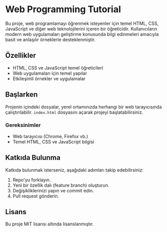 # Web Programming Tutorial

Bu proje, web programlamayı öğrenmek isteyenler için temel HTML, CSS, JavaScript ve diğer web teknolojilerini içeren bir öğreticidir. Kullanıcıların modern web uygulamaları geliştirme konusunda bilgi edinmeleri amacıyla basit ve anlaşılır örneklerle desteklenmiştir.

## Özellikler
- HTML, CSS ve JavaScript temel öğreticileri
- Web uygulamaları için temel yapılar
- Etkileşimli örnekler ve uygulamalar

## Başlarken

Projenin içindeki dosyalar, yerel ortamınızda herhangi bir web tarayıcısında çalıştırılabilir. `index.html` dosyasını açarak projeyi başlatabilirsiniz.

### Gereksinimler
- Web tarayıcısı (Chrome, Firefox vb.)
- Temel HTML, CSS ve JavaScript bilgisi

## Katkıda Bulunma

Katkıda bulunmak isterseniz, aşağıdaki adımları takip edebilirsiniz:
1. Repo'yu forklayın.
2. Yeni bir özellik dalı (feature branch) oluşturun.
3. Değişikliklerinizi yapın ve commit edin.
4. Pull request gönderin.

## Lisans

Bu proje MIT lisansı altında lisanslanmıştır.
